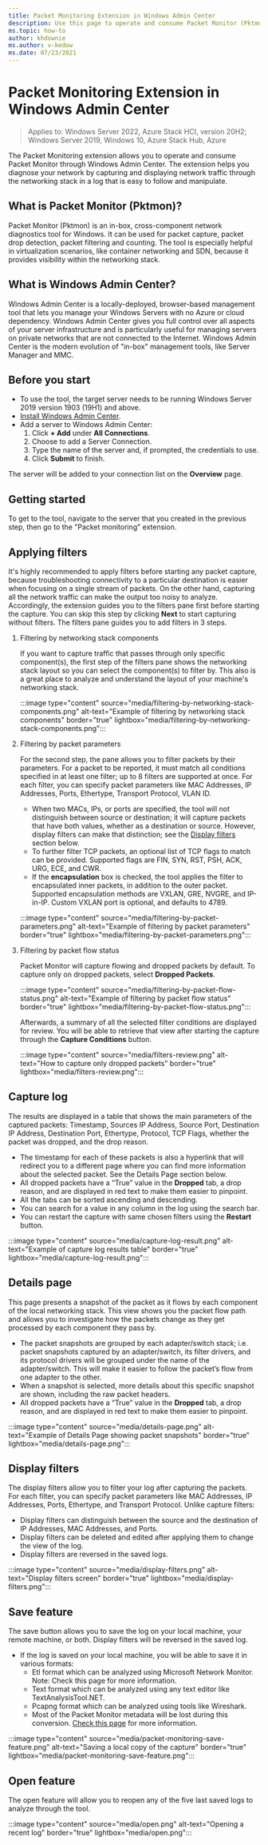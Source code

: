 ```yaml
---
title: Packet Monitoring Extension in Windows Admin Center
description: Use this page to operate and consume Packet Monitor (Pktmon) through Windows Admin Center.
ms.topic: how-to
author: khdownie
ms.author: v-kedow
ms.date: 07/23/2021
---
```


# Packet Monitoring Extension in Windows Admin Center

>Applies to: Windows Server 2022, Azure Stack HCI, version 20H2; Windows Server 2019, Windows 10, Azure Stack Hub, Azure

The Packet Monitoring extension allows you to operate and consume Packet Monitor through Windows Admin Center. The extension helps you diagnose your network by capturing and displaying network traffic through the networking stack in a log that is easy to follow and manipulate.

## What is Packet Monitor (Pktmon)?
Packet Monitor (Pktmon) is an in-box, cross-component network diagnostics tool for Windows. It can be used for packet capture, packet drop detection, packet filtering and counting. The tool is especially helpful in virtualization scenarios, like container networking and SDN, because it provides visibility within the networking stack.

## What is Windows Admin Center?
Windows Admin Center is a locally-deployed, browser-based management tool that lets you manage your Windows Servers with no Azure or cloud dependency. Windows Admin Center gives you full control over all aspects of your server infrastructure and is particularly useful for managing servers on private networks that are not connected to the Internet. Windows Admin Center is the modern evolution of "in-box" management tools, like Server Manager and MMC.

## Before you start
- To use the tool, the target server needs to be running Windows Server 2019 version 1903 (19H1) and above.
- [Install Windows Admin Center](../../../manage/windows-admin-center/deploy/install.md).
- Add a server to Windows Admin Center:
  1. Click **+ Add** under **All Connections**.
  2. Choose to add a Server Connection.
  3. Type the name of the server and, if prompted, the credentials to use.
  4. Click **Submit** to finish.

The server will be added to your connection list on the **Overview** page.

## Getting started

To get to the tool, navigate to the server that you created in the previous step, then go to the "Packet monitoring" extension.

## Applying filters

It's highly recommended to apply filters before starting any packet capture, because troubleshooting connectivity to a particular destination is easier when focusing on a single stream of packets. On the other hand, capturing all the network traffic can make the output too noisy to analyze. Accordingly, the extension guides you to the filters pane first before starting the capture. You can skip this step by clicking **Next** to start capturing without filters. The filters pane guides you to add filters in 3 steps.

1. Filtering by networking stack components

   If you want to capture traffic that passes through only specific component(s), the first step of the filters pane shows the networking stack layout so you can select the component(s) to filter by. This also is a great place to analyze and understand the layout of your machine's networking stack.

   :::image type="content" source="media/filtering-by-networking-stack-components.png" alt-text="Example of filtering by networking stack components" border="true" lightbox="media/filtering-by-networking-stack-components.png":::

2. Filtering by packet parameters

   For the second step, the pane allows you to filter packets by their parameters. For a packet to be reported, it must match all conditions specified in at least one filter; up to 8 filters are supported at once. For each filter, you can specify packet parameters like MAC Addresses, IP Addresses, Ports, Ethertype, Transport Protocol, VLAN ID.

   - When two MACs, IPs, or ports are specified, the tool will not distinguish between source or destination; it will capture packets that have both values, whether as a destination or source. However, display filters can make that distinction; see the [Display filters](#display-filters) section below.
   - To further filter TCP packets, an optional list of TCP flags to match can be provided. Supported flags are FIN, SYN, RST, PSH, ACK, URG, ECE, and CWR.
   - If the **encapsulation** box is checked, the tool applies the filter to encapsulated inner packets, in addition to the outer packet. Supported encapsulation methods are VXLAN, GRE, NVGRE, and IP-in-IP. Custom VXLAN port is optional, and defaults to 4789.

   :::image type="content" source="media/filtering-by-packet-parameters.png" alt-text="Example of filtering by packet parameters" border="true" lightbox="media/filtering-by-packet-parameters.png":::

3. Filtering by packet flow status

   Packet Monitor will capture flowing and dropped packets by default. To capture only on dropped packets, select **Dropped Packets**.

   :::image type="content" source="media/filtering-by-packet-flow-status.png" alt-text="Example of filtering by packet flow status" border="true" lightbox="media/filtering-by-packet-flow-status.png":::

   Afterwards, a summary of all the selected filter conditions are displayed for review. You will be able to retrieve that view after starting the capture through the **Capture Conditions** button.

   :::image type="content" source="media/filters-review.png" alt-text="How to capture only dropped packets" border="true" lightbox="media/filters-review.png":::

## Capture log

The results are displayed in a table that shows the main parameters of the captured packets: Timestamp, Sources IP Address, Source Port, Destination IP Address, Destination Port, Ethertype, Protocol, TCP Flags, whether the packet was dropped, and the drop reason.

   - The timestamp for each of these packets is also a hyperlink that will redirect you to a different page where you can find more information about the selected packet. See the Details Page section below.
   - All dropped packets have a “True” value in the **Dropped** tab, a drop reason, and are displayed in red text to make them easier to pinpoint.
   - All the tabs can be sorted ascending and descending.
   - You can search for a value in any column in the log using the search bar.
   - You can restart the capture with same chosen filters using the **Restart** button.

   :::image type="content" source="media/capture-log-result.png" alt-text="Example of capture log results table" border="true" lightbox="media/capture-log-result.png":::

## Details page

This page presents a snapshot of the packet as it flows by each component of the local networking stack. This view shows you the packet flow path and allows you to investigate how the packets change as they get processed by each component they pass by.

   - The packet snapshots are grouped by each adapter/switch stack; i.e. packet snapshots captured by an adapter/switch, its filter drivers, and its protocol drivers will be grouped under the name of the adapter/switch. This will make it easier to follow the packet’s flow from one adapter to the other.
   - When a snapshot is selected, more details about this specific snapshot are shown, including the raw packet headers.
   - All dropped packets have a “True” value in the **Dropped** tab, a drop reason, and are displayed in red text to make them easier to pinpoint.

   :::image type="content" source="media/details-page.png" alt-text="Example of Details Page showing packet snapshots" border="true" lightbox="media/details-page.png":::

## Display filters

The display filters allow you to filter your log after capturing the packets. For each filter, you can specify packet parameters like MAC Addresses, IP Addresses, Ports, Ethertype, and Transport Protocol. Unlike capture filters:

   - Display filters can distinguish between the source and the destination of IP Addresses, MAC Addresses, and Ports.
   - Display filters can be deleted and edited after applying them to change the view of the log.
   - Display filters are reversed in the saved logs.

   :::image type="content" source="media/display-filters.png" alt-text="Display filters screen" border="true" lightbox="media/display-filters.png":::

## Save feature

The save button allows you to save the log on your local machine, your remote machine, or both. Display filters will be reversed in the saved log.

   - If the log is saved on your local machine, you will be able to save it in various formats:
      - Etl format which can be analyzed using Microsoft Network Monitor. Note: Check this page for more information.
      - Text format which can be analyzed using any text editor like TextAnalysisTool.NET.
      - Pcapng format which can be analyzed using tools like Wireshark.
      - Most of the Packet Monitor metadata will be lost during this conversion. [Check this page](pktmon-pcapng-support.md) for more information.

   :::image type="content" source="media/packet-monitoring-save-feature.png" alt-text="Saving a local copy of the capture" border="true" lightbox="media/packet-monitoring-save-feature.png":::

## Open feature

The open feature will allow you to reopen any of the five last saved logs to analyze through the tool.

   :::image type="content" source="media/open.png" alt-text="Opening a recent log" border="true" lightbox="media/open.png":::
